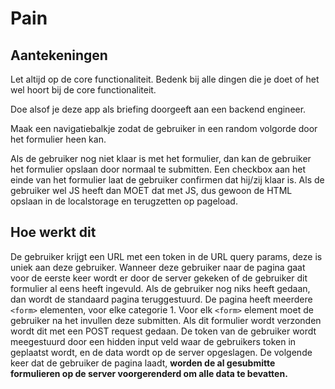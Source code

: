 # Pain

## Aantekeningen

Let altijd op de core functionaliteit.
Bedenk bij alle dingen die je doet of het wel hoort bij de core functionaliteit.

Doe alsof je deze app als briefing doorgeeft aan een backend engineer.

Maak een navigatiebalkje zodat de gebruiker in een random volgorde door het formulier heen kan.

Als de gebruiker nog niet klaar is met het formulier, dan kan de gebruiker het formulier opslaan door normaal te submitten.
Een checkbox aan het einde van het formulier laat de gebruiker confirmen dat hij/zij klaar is.
Als de gebruiker wel JS heeft dan MOET dat met JS, dus gewoon de HTML opslaan in de localstorage en terugzetten op pageload.

## Hoe werkt dit

De gebruiker krijgt een URL met een token in de URL query params, deze is uniek aan deze gebruiker.
Wanneer deze gebruiker naar de pagina gaat voor de eerste keer wordt er door de server gekeken of de gebruiker dit formulier al eens heeft ingevuld.
Als de gebruiker nog niks heeft gedaan, dan wordt de standaard pagina teruggestuurd.
De pagina heeft meerdere `<form>` elementen, voor elke categorie 1.
Voor elk `<form>` element moet de gebruiker na het invullen deze submitten.
Als dit formulier wordt verzonden wordt dit met een POST request gedaan.
De token van de gebruiker wordt meegestuurd door een hidden input veld waar de gebruikers token in geplaatst wordt, en de data wordt op de server opgeslagen.
De volgende keer dat de gebruiker de pagina laadt, **worden de al gesubmitte formulieren op de server voorgerenderd om alle data te bevatten.**